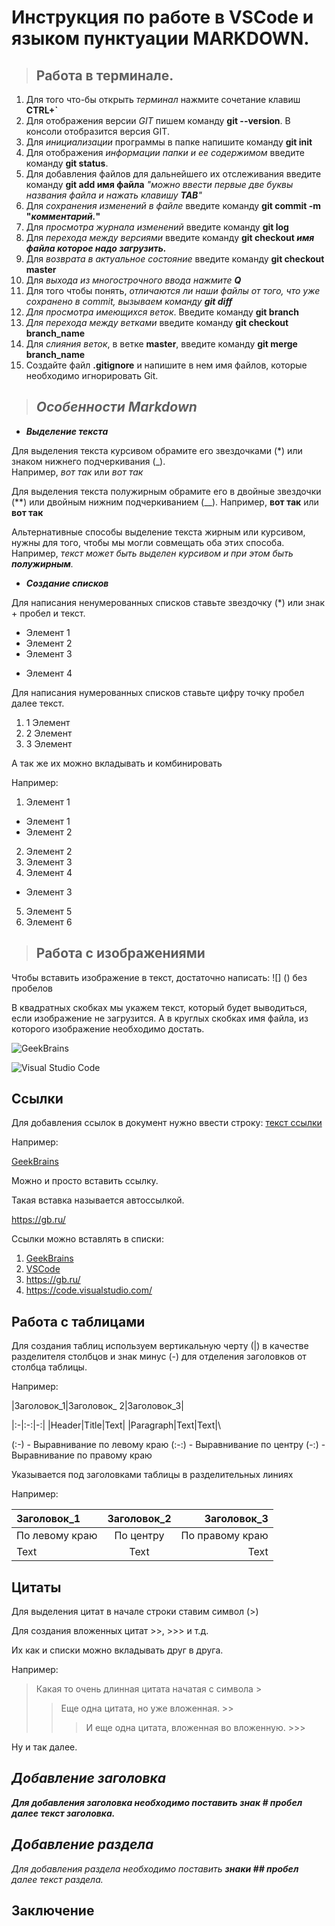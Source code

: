 # Инструкция по работе в **VSCode** и языком пунктуации **MARKDOWN.**

>## Работа в терминале.

1. Для того что-бы открыть *терминал* нажмите сочетание клавиш **CTRL+`**
2. Для отображения версии *GIT* пишем команду **git --version**. В консоли отобразится версия GIT.
3. Для *инициализации* программы в папке напишите команду **git init**
4. Для отображения *информации папки и ее содержимом* введите команду **git status**.
5. Для добавления файлов для дальнейшего их отслеживания введите команду **git add имя файла** *"можно ввести первые две буквы названия файла и нажать клавишу **TAB**"*
6. Для *сохранения изменений в файле* введите команду **git commit -m "*комментарий.*"**
7. Для *просмотра журнала изменений* введите команду **git log**
8. Для *перехода между версиями* введите команду **git checkout *имя файла которое надо загрузить.***
9. Для *возврата в актуальное состояние* введите команду **git checkout master**
10. Для *выхода из многострочного ввода нажмите **Q***
11. Для того чтобы понять, *отличаются ли наши
файлы от того, что уже сохранено в commit, вызываем команду **git diff***
12. *Для просмотра имеющихся веток*. Введите команду **git branch** 
13. *Для перехода между ветками* введите команду **git checkout branch_name** 
14. Для *слияния веток*, в ветке **master**, введите команду **git merge branch_name**
15. Создайте файл **.gitignore** и напишите в нем имя файлов, которые необходимо игнорировать Git.

>## *Особенности Markdown*

*  ***Выделение текста***

Для выделения текста курсивом обрамите его звездочками (*) или знаком нижнего подчеркивания (_).  
Например, *вот так* или _вот так_

Для выделения текста полужирным обрамите его в двойные звездочки (**) или двойным нижним подчеркиванием (__). 
Например, **вот так** или __вот так__

 Альтернативные способы выделение текста жирным или курсивом, нужны для того,
чтобы мы могли совмещать оба этих способа. Например, _текст может быть выделен
курсивом и при этом быть **полужирным**._

* ***Создание списков***

Для написания ненумерованных списков ставьте звездочку (*) или знак + пробел и текст. 

* Элемент 1
* Элемент 2
* Элемент 3
+ Элемент 4

Для написания нумерованных списков ставьте цифру точку пробел далее текст.

1. 1 Элемент
2. 2 Элемент
3. 3 Элемент

А так же их можно вкладывать и комбинировать

Например:

1. Элемент 1
* Элемент 1
* Элемент 2
2. Элемент 2
1. Элемент 3
2. Элемент 4
* Элемент 3
5. Элемент 5
6. Элемент 6

>## Работа с изображениями

Чтобы вставить изображение в текст, достаточно написать: ![] () без пробелов

В квадратных скобках мы укажем текст, который будет выводиться, если изображение не загрузится.
А в круглых скобках имя файла, из которого изображение необходимо достать.

![GeekBrains](gb.jpg)

![Visual Studio Code](vsCode.jpg)

## Ссылки

Для добавления ссылок в документ нужно ввести строку: [текст ссылки](url)

Например:

[GeekBrains](https://gb.ru/)

Можно и просто вставить ссылку.

Такая вставка называется автоссылкой.

https://gb.ru/

Ссылки можно вставлять в списки:
1. [GeekBrains](https://gb.ru/)
1. [VSCode](https://code.visualstudio.com/)
1. https://gb.ru/
1. https://code.visualstudio.com/

## Работа с таблицами

Для создания таблиц используем вертикальную черту (|) в качестве разделителя столбцов и знак минус (-) для отделения заголовков от столбца таблицы.

Например:

|Заголовок_1|Заголовок_ 2|Заголовок_3|

|:-|:-:|-:|
|Header|Title|Text|
|Paragraph|Text|Text|\

(:-) - Выравнивание по левому краю
(:-:) - Выравнивание по центру
(-:) - Выравнивание по правому краю

Указывается под заголовками таблицы в разделительных линиях

Например:

|   Заголовок_1   |   Заголовок_2   |   Заголовок_3   |
|:-|:-:|-:|
|По левому краю|По центру|По правому краю|
|Text|Text|Text|

## Цитаты

Для выделения цитат в начале строки ставим символ (>)

Для создания вложенных цитат >>, >>> и т.д. 

Их как и списки можно вкладывать друг в друга.

Например:

> Какая то очень длинная цитата начатая с символа >
>> Еще одна цитата, но уже вложенная. >>
>>> И еще одна цитата, вложенная во вложенную. >>>

Ну и так далее.

##  ***Добавление заголовка***

***Для добавления заголовка необходимо поставить знак # пробел далее текст заголовка.***

## ***Добавление раздела***

_Для добавления раздела необходимо поставить **знаки ## пробел** далее текст раздела._

## Заключение